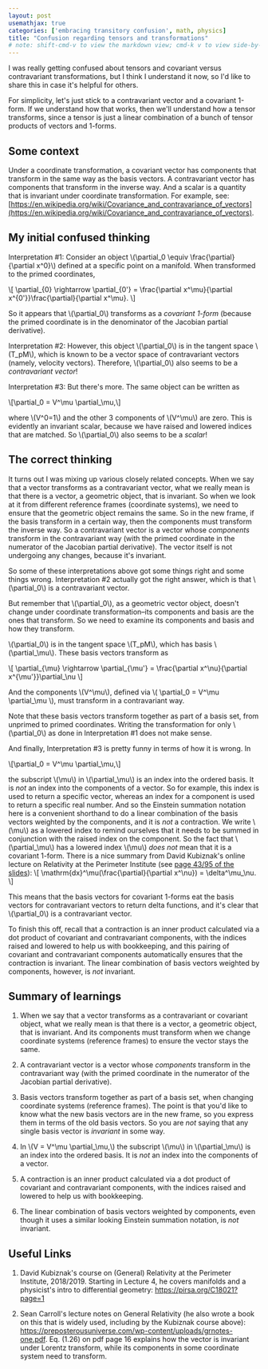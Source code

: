 ```yaml
---
layout: post
usemathjax: true
categories: ['embracing transitory confusion', math, physics]
title: "Confusion regarding tensors and transformations"
# note: shift-cmd-v to view the markdown view; cmd-k v to view side-by-side, then can do 'toggle preview locking' command in the 3 dots in the preview tab
---
```


I was really getting confused about tensors and covariant versus contravariant transformations, but I think I understand it now, so I'd like to share this in case it's helpful for others.

For simplicity, let's just stick to a contravariant vector and a covariant 1-form. If we understand how that works, then we'll understand how a tensor transforms, since a tensor is just a linear combination of a bunch of tensor products of vectors and 1-forms.

Some context
------------

Under a coordinate transformation, a covariant vector has components that transform in the same way as the basis vectors. A contravariant vector has components that transform in the inverse way. And a scalar is a quantity that is invariant under coordinate transformation. For example, see: [https://en.wikipedia.org/wiki/Covariance_and_contravariance_of_vectors](https://en.wikipedia.org/wiki/Covariance_and_contravariance_of_vectors).

My initial confused thinking
----------------------------

Interpretation #1: Consider an object \\(\partial_0 \equiv \frac{\partial}{\partial x^0}\\) defined at a specific point on a manifold. When transformed to the primed coordinates, 

\\[
\partial_{0} \rightarrow \partial_{0'} = \frac{\partial x^\mu}{\partial x^{0'}}\frac{\partial}{\partial x^\mu}. 
\\]

 So it appears that \\(\partial_0\\) transforms as a *covariant 1-form* (because the primed coordinate is in the denominator of the Jacobian partial derivative).

Interpretation #2: However, this object \\(\partial_0\\) is in the tangent space \\(T_pM\\), which is known to be a vector space of contravariant vectors (namely, velocity vectors). Therefore, \\(\partial_0\\) also seems to be a *contravariant vector*!

Interpretation #3: But there's more. The same object can be written as 

\\[\partial_0 = V^\mu \partial_\mu,\\]

 where \\(V^0=1\\) and the other 3 components of \\(V^\mu\\) are zero. This is evidently an invariant scalar, because we have raised and lowered indices that are matched. So \\(\partial_0\\) also seems to be a *scalar*!

The correct thinking
--------------------

It turns out I was mixing up various closely related concepts. When we say that a vector transforms as a contravariant vector, what we really mean is that there is a vector, a geometric object, that is invariant. So when we look at it from different reference frames (coordinate systems), we need to ensure that the geometric object remains the same. So in the new frame, if the basis transform in a certain way, then the components must transform the inverse way. So a contravariant vector is a vector whose *components* transform in the contravariant way (with the primed coordinate in the numerator of the Jacobian partial derivative). The vector itself is not undergoing any changes, because it's invariant.

So some of these interpretations above got some things right and some things wrong.  Interpretation #2 actually got the right answer, which is that \\(\partial_0\\) is a contravariant vector. 

But remember that \\(\partial_0\\), as a geometric vector object, doesn't change under coordinate transformation–its components and basis are the ones that transform. So we need to examine its components and basis and how they transform. 

\\(\partial_0\\) is in the tangent space \\(T_pM\\), which has basis \\(\partial_\mu\\). These basis vectors transform as

\\[
\partial_{\mu} \rightarrow \partial_{\mu'} = \frac{\partial x^\nu}{\partial x^{\mu'}}\partial_\nu
\\]

And the components \\(V^\mu\\), defined via \\( \partial_0 = V^\mu \partial_\mu \\), must transform in a contravariant way.

Note that these basis vectors transform together as part of a basis set, from unprimed to primed coordinates. Writing the transformation for only \\(\partial_0\\) as done in Interpretation #1 does not make sense.

And finally, Interpretation #3 is pretty funny in terms of how it is wrong. In

\\[\partial_0 = V^\mu \partial_\mu,\\]

the subscript \\(\mu\\) in \\(\partial_\mu\\) is an index into the ordered basis. It is *not* an index into the components of a vector. So for example, this index is used to return a specific vector, whereas an index for a component is used to return a specific real number. And so the Einstein summation notation here is a convenient shorthand to do a linear combination of the basis vectors weighted by the components, and it is *not* a contraction. We write \\(\mu\\) as a lowered index to remind ourselves that it needs to be summed in conjunction with the raised index on the component. So the fact that \\(\partial_\mu\\) has a lowered index \\(\mu\\) *does not* mean that it is a covariant 1-form. There is a nice summary from David Kubiznak's online lecture on Relativity at the Perimeter Institute (see [page 43/95 of the slides](https://pdf.pirsa.org/files/18080039.pdf)):
\\[
\mathrm{dx}^\mu(\frac{\partial}{\partial x^\nu}) = \delta^\mu_\nu.
\\]

This means that the basis vectors for covariant 1-forms eat the basis vectors for contravariant vectors to return delta functions, and it's clear that \\(\partial_0\\) is a contravariant vector.

To finish this off, recall that a contraction is an inner product calculated via a dot product of covariant and contravariant components, with the indices raised and lowered to help us with bookkeeping, and this pairing of covariant and contravariant components automatically ensures that the contraction is invariant. The linear combination of basis vectors weighted by components, however, is *not* invariant.

Summary of learnings
--------------------

1. When we say that a vector transforms as a contravariant or covariant object, what we really mean is that there is a vector, a geometric object, that is invariant. And its components must transform when we change coordinate systems (reference frames) to ensure the vector stays the same.

2. A contravariant vector is a vector whose *components* transform in the contravariant way (with the primed coordinate in the numerator of the Jacobian partial derivative).

3. Basis vectors transform together as part of a basis set, when changing coordinate systems (reference frames). The point is that you'd like to know what the new basis vectors are in the new frame, so you express them in terms of the old basis vectors. So you are *not* saying that any single basis vector is *invariant* in some way.

4. In \\(V = V^\mu \partial_\mu,\\) the subscript \\(\mu\\) in \\(\partial_\mu\\) is an index into the ordered basis. It is *not* an index into the components of a vector.


5. A contraction is an inner product calculated via a dot product of covariant and contravariant components, with the indices raised and lowered to help us with bookkeeping.

6. The linear combination of basis vectors weighted by components, even though it uses a similar looking Einstein summation notation, is *not* invariant.

Useful Links
------------

1. David Kubiznak's course on (General) Relativity at the Perimeter Institute, 2018/2019. Starting in Lecture 4, he covers manifolds and a physicist's intro to differential geometry: <https://pirsa.org/C18021?page=1>

2. Sean Carroll's lecture notes on General Relativity (he also wrote a book on this that is widely used, including by the Kubiznak course above): <https://preposterousuniverse.com/wp-content/uploads/grnotes-one.pdf>. Eq. (1.26) on pdf page 16 explains how the vector is invariant under Lorentz transform, while its components in some coordinate system need to transform.


